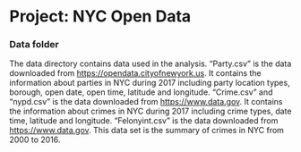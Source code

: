 # Project: NYC Open Data
### Data folder

The data directory contains data used in the analysis. 
“Party.csv” is the data downloaded from https://opendata.cityofnewyork.us.
It contains the information about parties in NYC during 2017 including party location types, borough, open date, open time, latitude and longitude.
“Crime.csv” and “nypd.csv” is the data downloaded from https://www.data.gov.
It contains the information about crimes in NYC during 2017 including crime types, date time, latitude and longitude. 
“Felonyint.csv” is the data downloaded from https://www.data.gov.
This data set is the summary of crimes in NYC from 2000 to 2016.

